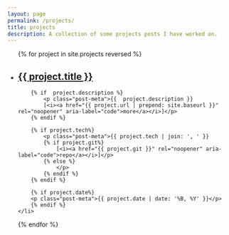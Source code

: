 ```yaml
---
layout: page
permalink: /projects/
title: projects
description: A collection of some projects posts I have worked on.
---
```


<ul class="post-list">
{% for project in site.projects reversed %}
    <li>
        <h2><a class="poem-title" href="{{ project.url | prepend: site.baseurl }}">{{ project.title }}</a></h2>
        
        {% if  project.description %}
            <p class="post-meta">{{  project.description }}
            [<i><a href="{{ project.url | prepend: site.baseurl }}" rel="noopener" aria-label="code">more</a></i>]</p>
        {% endif %}
        
        {% if project.tech%}
            <p class="post-meta">{{ project.tech | join: ', ' }}
            {% if project.git%}
                [<i><a href="{{ project.git }}" rel="noopener" aria-label="code">repo</a></i>]</p>
            {% else %}
                </p>
            {% endif %}
        {% endif %}

        {% if project.date%}
        <p class="post-meta">{{ project.date | date: '%B, %Y' }}</p>
        {% endif %}
    </li>
{%  endfor %}
</ul>